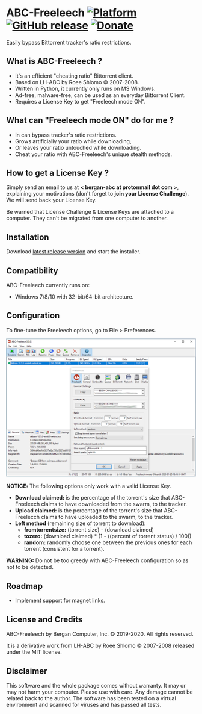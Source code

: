# ABC-Freeleech [![Platform](https://img.shields.io/badge/Platform-win32-red.svg)](https://github.com/bergan-abc/abc-freeleech/releases/tag/v3.3.0.1) [![GitHub release](https://img.shields.io/badge/Release-3.3.0.1-green.svg)](https://github.com/bergan-abc/abc-freeleech/releases/tag/v3.3.0.1) [![Donate](https://img.shields.io/badge/Donate-Paypal-blue.svg)](https://paypal.me/berganabc)

Easily bypass Bittorrent tracker's ratio restrictions.

## What is ABC-Freeleech ?
* It's an efficient "cheating ratio" Bittorrent client.
* Based on LH-ABC by Roee Shlomo ©  2007-2008.
* Written in Python, it currently only runs on MS Windows.
* Ad-free, malware-free, can be used as an everyday Bittorrent Client.
* Requires a License Key to get "Freeleech mode ON".

## What can "Freeleech mode ON" do for me ?
* In can bypass tracker's ratio restrictions.
* Grows artificially your ratio while downloading,
* Or leaves your ratio untouched while downloading.
* Cheat your ratio with ABC-Freeleech's unique stealth methods.

## How to get a License Key ?

Simply send an email to us at **< bergan-abc at protonmail dot com >**, explaining your motivations (don't forget to **join your License Challenge**). We will send back your License Key.

Be warned that License Challenge & License Keys are attached to a computer. They can't be migrated from one computer to another.

## Installation

Download [latest release version][1] and start the installer.

## Compatibility

ABC-Freeleech currently runs on:
* Windows 7/8/10 with 32-bit/64-bit architecture.

## Configuration

To fine-tune the Freeleech options, go to File > Preferences.

![ABC-Freeleech GUI](https://raw.githubusercontent.com/bergan-abc/abc-freeleech/master/resources/gui.png)

**NOTICE:** The following options only work with a valid License Key.

* **Download claimed:** is the percentage of the torrent's size that ABC-Freeleech claims to have downloaded from the swarm, to the tracker.
* **Upload claimed:** is the percentage of the torrent's size that ABC-Freelecch claims to have uploaded to the swarm, to the tracker.
* **Left method** (remaining size of torrent to download):
  * **fromtorrentsize:** (torrent size) - (download claimed)
  * **tozero:** (download claimed) * (1 - ((percent of torrent status) / 100))
  * **random:** randomly choose one between the previous ones for each torrent (consistent for a torrent). 

**WARNING:** Do not be too greedy with ABC-Freeleech configuration so as not to be detected.

## Roadmap

* Implement support for magnet links.

## License and Credits

ABC-Freeleech by Bergan Computer, Inc. © 2019-2020. All rights reserved.

It is a derivative work from LH-ABC by Roee Shlomo © 2007-2008 released under the MIT license.

## Disclaimer

This software and the whole package comes without warranty. It may or may not harm your computer. Please use with care. Any damage cannot be related back to the author. The software has been tested on a virtual environment and scanned for viruses and has passed all tests.

  [1]: https://github.com/bergan-abc/abc-freeleech/releases/download/v3.3.0.1/ABC-Freeleech-win32-3.3.0.1.exe
